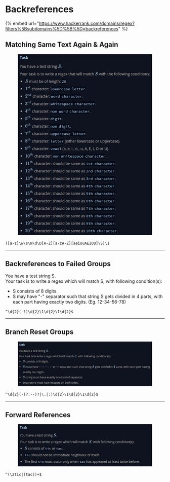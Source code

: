 # Backreferences

{% embed url="https://www.hackerrank.com/domains/regex?filters%5Bsubdomains%5D%5B%5D=backreferences" %}

## Matching Same Text Again & Again

<figure><img src="../.gitbook/assets/image (4) (1) (1) (1).png" alt=""><figcaption></figcaption></figure>

```regex
([a-z]\w\s\W\d\D[A-Z][a-zA-Z][aeiouAEIOU]\S)\1
```

***

## Backreferences to Failed Groups

You have a test string S.\
Your task is to write a regex which will match S, with following condition(s):

* S consists of 8 digits.
* S may have "-" separator such that string S gets divided in 4 parts, with each part having exactly two digits. (Eg. 12-34-56-78)

```regex
^\d{2}(-?)\d{2}\1\d{2}\1\d{2}$
```

***

## Branch Reset Groups

<figure><img src="../.gitbook/assets/image (1) (1) (1) (1) (1) (1) (1) (1).png" alt=""><figcaption></figcaption></figure>

```regex
^\d{2}(-(?:--)?|\.|:)\d{2}\1\d{2}\1\d{2}$
```

***

## Forward References

<figure><img src="../.gitbook/assets/image (2) (1) (1) (1) (1) (1) (1).png" alt=""><figcaption></figcaption></figure>

```regex
^(\2tic|(tac))+$
```
